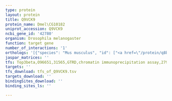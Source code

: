 ```yaml
---
type: protein
layout: protein
title: Q9VCK9
protein_name: Dmel\CG10182
uniprot_accession: Q9VCK9
ncbi_gene_id: '42780'
organism: Drosophila melanogaster
function: target gene
number_of_interactions: '1'
orthologs: '[{"species": "Mus musculus", "id": ["<a href=\"/protein/q8bml2\">Q8BML2</a>"]}, {"species": "Rattus norvegicus", "id": ["<a href=\"/protein/d3zai4\">D3ZAI4</a>"]}]'
jaspar_matrices: ''
tfs: Top3beta,O96651,31565,GTRD,chromatin immunoprecipitation assay,27924024%5Buid%5D,No
targets: ''
tfs_download: tfs_of_Q9VCK9.tsv
targets_download: ''
bindingSites_download: ''
binding_sites_ls: ''

---
```

